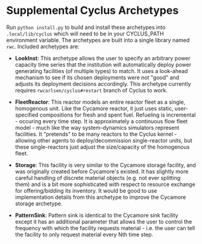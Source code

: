 
Supplemental Cyclus Archetypes
===============================

Run ``python install.py`` to build and install these archetypes into
``.local/lib/cyclus`` which will need to be in your CYCLUS_PATH environment
variable.  The archetypes are built into a single library named ``rwc``.
Included archetypes are:

* **LookInst**: This archetype allows the user to specify an arbitrary power
  capacity time series that the institution will automatically deploy power
  generating facilities (of multiple types) to match.  It uses a look-ahead
  mechanism to see if its chosen deployments were not "good" and adjusts its
  deployment decisions accordingly. This archetype currently requires
  ``rwcarlsen/cyclus#restart``
  branch of Cyclus to work.

* **FleetReactor**: This reactor models an entire reactor fleet as a single,
  homogenous unit.  Like the Cycamore reactor, it just uses static,
  user-specified compositions for fresh and spent fuel. Refueling is
  incremental - occuring every time step.  It is approximately a continuous
  flow fleet model - much like the way system-dynamics simulators represent
  facilities.  It "pretends" to be many reactors to the Cyclus kernel -
  allowing other agents to deploy/decommission single-reactor units, but these
  single-reactors just adjust the size/capacity of the homogenous fleet.

* **Storage**: This facility is very similar to the Cycamore storage facility,
  and was originally created before Cycamore's existed.  It has slightly more
  careful handling of discrete material objects (e.g. not ever splitting them)
  and is a bit more sophisticated with respect to resource exchange for
  offering/bidding its inventory.  It would be good to use implementation
  details from this archetype to improve the Cycamore storage archetype.

* **PatternSink**: Pattern sink is identical to the Cycamore sink facility
  except it has an additional parameter that allows the user to control the
  frequency with which the facility requests material - i.e. the user can tell
  the facility to only request material every Nth time step.


